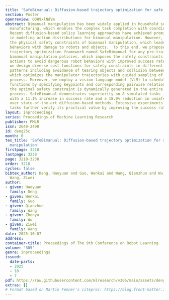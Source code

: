 ```yaml
---
title: 'SafeBimanual: Diffusion-based trajectory optimization for safe bimanual manipulation'
section: Poster
openreview: Q0H9xlNdVm
abstract: Bimanual manipulation has been widely applied in household services and
  manufacturing, which enables the complex task completion with coordination requirements.
  Recent diffusion-based policy learning approaches have achieved promising performance
  in modeling action distributions for bimanual manipulation. However, they ignored
  the physical safety constraints of bimanual manipulation, which leads to the dangerous
  behaviors with damage to robots and objects.  To this end, we propose a test-time
  trajectory optimization framework named SafeBimanual for any pre-trained diffusion-based
  bimanual manipulation policies, which imposes the safety constraints on bimanual
  actions to avoid dangerous robot behaviors with improved success rate. Specifically,
  we design diverse cost functions for safety constraints in different dual-arm cooperation
  patterns including avoidance of tearing objects and collision between arms and objects,
  which optimizes the manipulator trajectories with guided sampling of diffusion denoising
  process. Moreover, we employ a vision-language model (VLM) to schedule the cost
  functions by specifying keypoints and corresponding pairwise relationship, so that
  the optimal safety constraint is dynamically generated in the entire bimanual manipulation
  process. SafeBimanual demonstrates superiority on 8 simulated tasks in RoboTwin
  with a 11.1% increase in success rate and a 18.9% reduction in unsafe interactions
  over state-of-the-art diffusion-based methods. Extensive experiments on 4 real-world
  tasks further verify its practical value by improving the success rate by 32.5%.
layout: inproceedings
series: Proceedings of Machine Learning Research
publisher: PMLR
issn: 2640-3498
id: deng25c
month: 0
tex_title: 'SafeBimanual: Diffusion-based trajectory optimization for safe bimanual
  manipulation'
firstpage: 3218
lastpage: 3238
page: 3218-3238
order: 3218
cycles: false
bibtex_author: Deng, Haoyuan and Guo, Wenkai and Wang, Qianzhun and Wu, Zhenyu and
  Wang, Ziwei
author:
- given: Haoyuan
  family: Deng
- given: Wenkai
  family: Guo
- given: Qianzhun
  family: Wang
- given: Zhenyu
  family: Wu
- given: Ziwei
  family: Wang
date: 2025-10-07
address:
container-title: Proceedings of The 9th Conference on Robot Learning
volume: '305'
genre: inproceedings
issued:
  date-parts:
  - 2025
  - 10
  - 7
pdf: https://raw.githubusercontent.com/mlresearch/v305/main/assets/deng25c/deng25c.pdf
extras: []
# Format based on Martin Fenner's citeproc: https://blog.front-matter.io/posts/citeproc-yaml-for-bibliographies/
---
```

